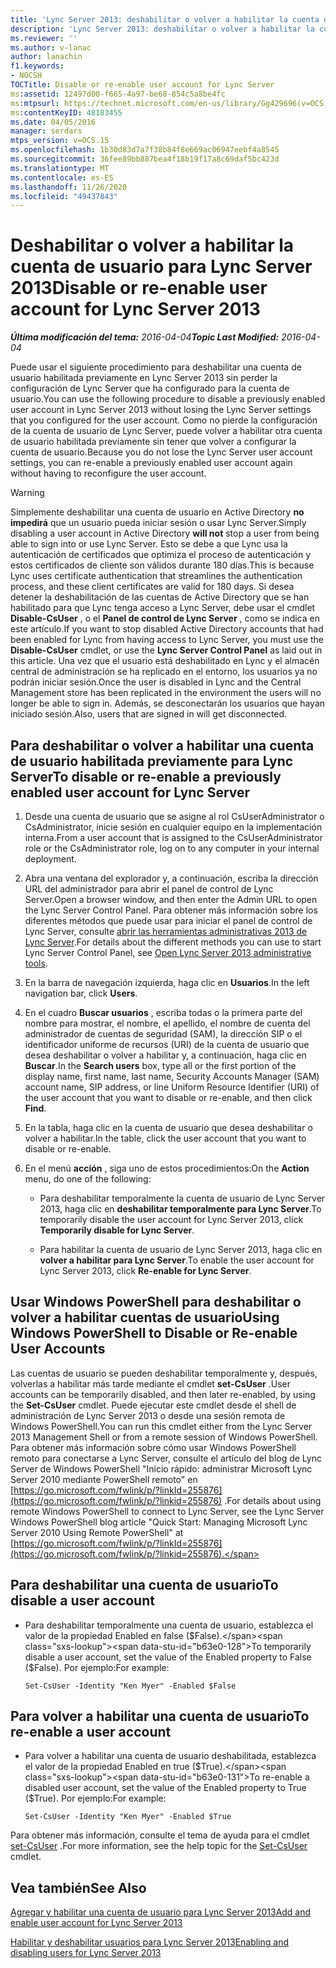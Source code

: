```yaml
---
title: 'Lync Server 2013: deshabilitar o volver a habilitar la cuenta de usuario para Lync Server'
description: 'Lync Server 2013: deshabilitar o volver a habilitar la cuenta de usuario para Lync Server.'
ms.reviewer: ''
ms.author: v-lanac
author: lanachin
f1.keywords:
- NOCSH
TOCTitle: Disable or re-enable user account for Lync Server
ms:assetid: 12497d00-f665-4a97-be68-854c5a8be4fc
ms:mtpsurl: https://technet.microsoft.com/en-us/library/Gg429696(v=OCS.15)
ms:contentKeyID: 48183455
ms.date: 04/05/2016
manager: serdars
mtps_version: v=OCS.15
ms.openlocfilehash: 1b30d83d7a7f38b84f8e669ac06947eebf4a8545
ms.sourcegitcommit: 36fee89bb887bea4f18b19f17a8c69daf5bc423d
ms.translationtype: MT
ms.contentlocale: es-ES
ms.lasthandoff: 11/26/2020
ms.locfileid: "49437843"
---
```

# <a name="disable-or-re-enable-user-account-for-lync-server-2013"></a><span data-ttu-id="b63e0-103">Deshabilitar o volver a habilitar la cuenta de usuario para Lync Server 2013</span><span class="sxs-lookup"><span data-stu-id="b63e0-103">Disable or re-enable user account for Lync Server 2013</span></span>

<div data-xmlns="http://www.w3.org/1999/xhtml">

<div class="topic" data-xmlns="http://www.w3.org/1999/xhtml" data-msxsl="urn:schemas-microsoft-com:xslt" data-cs="https://msdn.microsoft.com/">

<div data-asp="https://msdn2.microsoft.com/asp">



</div>

<div id="mainSection">

<div id="mainBody"><span data-ttu-id="b63e0-104">

<span> </span></span><span class="sxs-lookup"><span data-stu-id="b63e0-104">

<span> </span></span></span>

<span data-ttu-id="b63e0-105">_**Última modificación del tema:** 2016-04-04_</span><span class="sxs-lookup"><span data-stu-id="b63e0-105">_**Topic Last Modified:** 2016-04-04_</span></span>

<span data-ttu-id="b63e0-106">Puede usar el siguiente procedimiento para deshabilitar una cuenta de usuario habilitada previamente en Lync Server 2013 sin perder la configuración de Lync Server que ha configurado para la cuenta de usuario.</span><span class="sxs-lookup"><span data-stu-id="b63e0-106">You can use the following procedure to disable a previously enabled user account in Lync Server 2013 without losing the Lync Server settings that you configured for the user account.</span></span> <span data-ttu-id="b63e0-107">Como no pierde la configuración de la cuenta de usuario de Lync Server, puede volver a habilitar otra cuenta de usuario habilitada previamente sin tener que volver a configurar la cuenta de usuario.</span><span class="sxs-lookup"><span data-stu-id="b63e0-107">Because you do not lose the Lync Server user account settings, you can re-enable a previously enabled user account again without having to reconfigure the user account.</span></span>

<div>


> [!WARNING]  
> <span data-ttu-id="b63e0-108">Simplemente deshabilitar una cuenta de usuario en Active Directory <STRONG>no impedirá</STRONG> que un usuario pueda iniciar sesión o usar Lync Server.</span><span class="sxs-lookup"><span data-stu-id="b63e0-108">Simply disabling a user account in Active Directory <STRONG>will not</STRONG> stop a user from being able to sign into or use Lync Server.</span></span> <span data-ttu-id="b63e0-109">Esto se debe a que Lync usa la autenticación de certificados que optimiza el proceso de autenticación y estos certificados de cliente son válidos durante 180 días.</span><span class="sxs-lookup"><span data-stu-id="b63e0-109">This is because Lync uses certificate authentication that streamlines the authentication process, and these client certificates are valid for 180 days.</span></span> <span data-ttu-id="b63e0-110">Si desea detener la deshabilitación de las cuentas de Active Directory que se han habilitado para que Lync tenga acceso a Lync Server, debe usar el cmdlet <STRONG>Disable-CsUser</STRONG> , o el <STRONG>Panel de control de Lync Server</STRONG> , como se indica en este artículo.</span><span class="sxs-lookup"><span data-stu-id="b63e0-110">If you want to stop disabled Active Directory accounts that had been enabled for Lync from having access to Lync Server, you must use the <STRONG>Disable-CsUser</STRONG> cmdlet, or use the <STRONG>Lync Server Control Panel</STRONG> as laid out in this article.</span></span> <span data-ttu-id="b63e0-111">Una vez que el usuario está deshabilitado en Lync y el almacén central de administración se ha replicado en el entorno, los usuarios ya no podrán iniciar sesión.</span><span class="sxs-lookup"><span data-stu-id="b63e0-111">Once the user is disabled in Lync and the Central Management store has been replicated in the environment the users will no longer be able to sign in.</span></span> <span data-ttu-id="b63e0-112">Además, se desconectarán los usuarios que hayan iniciado sesión.</span><span class="sxs-lookup"><span data-stu-id="b63e0-112">Also, users that are signed in will get disconnected.</span></span>



</div>

<div>

## <a name="to-disable-or-re-enable-a-previously-enabled-user-account-for-lync-server"></a><span data-ttu-id="b63e0-113">Para deshabilitar o volver a habilitar una cuenta de usuario habilitada previamente para Lync Server</span><span class="sxs-lookup"><span data-stu-id="b63e0-113">To disable or re-enable a previously enabled user account for Lync Server</span></span>

1.  <span data-ttu-id="b63e0-114">Desde una cuenta de usuario que se asigne al rol CsUserAdministrator o CsAdministrator, inicie sesión en cualquier equipo en la implementación interna.</span><span class="sxs-lookup"><span data-stu-id="b63e0-114">From a user account that is assigned to the CsUserAdministrator role or the CsAdministrator role, log on to any computer in your internal deployment.</span></span>

2.  <span data-ttu-id="b63e0-115">Abra una ventana del explorador y, a continuación, escriba la dirección URL del administrador para abrir el panel de control de Lync Server.</span><span class="sxs-lookup"><span data-stu-id="b63e0-115">Open a browser window, and then enter the Admin URL to open the Lync Server Control Panel.</span></span> <span data-ttu-id="b63e0-116">Para obtener más información sobre los diferentes métodos que puede usar para iniciar el panel de control de Lync Server, consulte [abrir las herramientas administrativas 2013 de Lync Server](lync-server-2013-open-lync-server-administrative-tools.md).</span><span class="sxs-lookup"><span data-stu-id="b63e0-116">For details about the different methods you can use to start Lync Server Control Panel, see [Open Lync Server 2013 administrative tools](lync-server-2013-open-lync-server-administrative-tools.md).</span></span>

3.  <span data-ttu-id="b63e0-117">En la barra de navegación izquierda, haga clic en **Usuarios**.</span><span class="sxs-lookup"><span data-stu-id="b63e0-117">In the left navigation bar, click **Users**.</span></span>

4.  <span data-ttu-id="b63e0-118">En el cuadro **Buscar usuarios** , escriba todas o la primera parte del nombre para mostrar, el nombre, el apellido, el nombre de cuenta del administrador de cuentas de seguridad (SAM), la dirección SIP o el identificador uniforme de recursos (URI) de la cuenta de usuario que desea deshabilitar o volver a habilitar y, a continuación, haga clic en **Buscar**.</span><span class="sxs-lookup"><span data-stu-id="b63e0-118">In the **Search users** box, type all or the first portion of the display name, first name, last name, Security Accounts Manager (SAM) account name, SIP address, or line Uniform Resource Identifier (URI) of the user account that you want to disable or re-enable, and then click **Find**.</span></span>

5.  <span data-ttu-id="b63e0-119">En la tabla, haga clic en la cuenta de usuario que desea deshabilitar o volver a habilitar.</span><span class="sxs-lookup"><span data-stu-id="b63e0-119">In the table, click the user account that you want to disable or re-enable.</span></span>

6.  <span data-ttu-id="b63e0-120">En el menú **acción** , siga uno de estos procedimientos:</span><span class="sxs-lookup"><span data-stu-id="b63e0-120">On the **Action** menu, do one of the following:</span></span>
    
      - <span data-ttu-id="b63e0-121">Para deshabilitar temporalmente la cuenta de usuario de Lync Server 2013, haga clic en **deshabilitar temporalmente para Lync Server**.</span><span class="sxs-lookup"><span data-stu-id="b63e0-121">To temporarily disable the user account for Lync Server 2013, click **Temporarily disable for Lync Server**.</span></span>
    
      - <span data-ttu-id="b63e0-122">Para habilitar la cuenta de usuario de Lync Server 2013, haga clic en **volver a habilitar para Lync Server**.</span><span class="sxs-lookup"><span data-stu-id="b63e0-122">To enable the user account for Lync Server 2013, click **Re-enable for Lync Server**.</span></span>

</div>

<div>

## <a name="using-windows-powershell-to-disable-or-re-enable-user-accounts"></a><span data-ttu-id="b63e0-123">Usar Windows PowerShell para deshabilitar o volver a habilitar cuentas de usuario</span><span class="sxs-lookup"><span data-stu-id="b63e0-123">Using Windows PowerShell to Disable or Re-enable User Accounts</span></span>

<span data-ttu-id="b63e0-124">Las cuentas de usuario se pueden deshabilitar temporalmente y, después, volverlas a habilitar más tarde mediante el cmdlet **set-CsUser** .</span><span class="sxs-lookup"><span data-stu-id="b63e0-124">User accounts can be temporarily disabled, and then later re-enabled, by using the **Set-CsUser** cmdlet.</span></span> <span data-ttu-id="b63e0-125">Puede ejecutar este cmdlet desde el shell de administración de Lync Server 2013 o desde una sesión remota de Windows PowerShell.</span><span class="sxs-lookup"><span data-stu-id="b63e0-125">You can run this cmdlet either from the Lync Server 2013 Management Shell or from a remote session of Windows PowerShell.</span></span> <span data-ttu-id="b63e0-126">Para obtener más información sobre cómo usar Windows PowerShell remoto para conectarse a Lync Server, consulte el artículo del blog de Lync Server de Windows PowerShell "Inicio rápido: administrar Microsoft Lync Server 2010 mediante PowerShell remoto" en [https://go.microsoft.com/fwlink/p/?linkId=255876](https://go.microsoft.com/fwlink/p/?linkid=255876) .</span><span class="sxs-lookup"><span data-stu-id="b63e0-126">For details about using remote Windows PowerShell to connect to Lync Server, see the Lync Server Windows PowerShell blog article "Quick Start: Managing Microsoft Lync Server 2010 Using Remote PowerShell" at [https://go.microsoft.com/fwlink/p/?linkId=255876](https://go.microsoft.com/fwlink/p/?linkid=255876).</span></span>

<div>

## <a name="to-disable-a-user-account"></a><span data-ttu-id="b63e0-127">Para deshabilitar una cuenta de usuario</span><span class="sxs-lookup"><span data-stu-id="b63e0-127">To disable a user account</span></span>

  - <span data-ttu-id="b63e0-128">Para deshabilitar temporalmente una cuenta de usuario, establezca el valor de la propiedad Enabled en false ($False).</span><span class="sxs-lookup"><span data-stu-id="b63e0-128">To temporarily disable a user account, set the value of the Enabled property to False ($False).</span></span> <span data-ttu-id="b63e0-129">Por ejemplo:</span><span class="sxs-lookup"><span data-stu-id="b63e0-129">For example:</span></span>
    
        Set-CsUser -Identity "Ken Myer" -Enabled $False

</div>

<div>

## <a name="to-re-enable-a-user-account"></a><span data-ttu-id="b63e0-130">Para volver a habilitar una cuenta de usuario</span><span class="sxs-lookup"><span data-stu-id="b63e0-130">To re-enable a user account</span></span>

  - <span data-ttu-id="b63e0-131">Para volver a habilitar una cuenta de usuario deshabilitada, establezca el valor de la propiedad Enabled en true ($True).</span><span class="sxs-lookup"><span data-stu-id="b63e0-131">To re-enable a disabled user account, set the value of the Enabled property to True ($True).</span></span> <span data-ttu-id="b63e0-132">Por ejemplo:</span><span class="sxs-lookup"><span data-stu-id="b63e0-132">For example:</span></span>
    
        Set-CsUser -Identity "Ken Myer" -Enabled $True

</div>

<span data-ttu-id="b63e0-133">Para obtener más información, consulte el tema de ayuda para el cmdlet [set-CsUser](https://docs.microsoft.com/powershell/module/skype/Set-CsUser) .</span><span class="sxs-lookup"><span data-stu-id="b63e0-133">For more information, see the help topic for the [Set-CsUser](https://docs.microsoft.com/powershell/module/skype/Set-CsUser) cmdlet.</span></span>

</div>

<div>

## <a name="see-also"></a><span data-ttu-id="b63e0-134">Vea también</span><span class="sxs-lookup"><span data-stu-id="b63e0-134">See Also</span></span>


[<span data-ttu-id="b63e0-135">Agregar y habilitar una cuenta de usuario para Lync Server 2013</span><span class="sxs-lookup"><span data-stu-id="b63e0-135">Add and enable user account for Lync Server 2013</span></span>](lync-server-2013-add-and-enable-user-account-for-lync-server.md)  


[<span data-ttu-id="b63e0-136">Habilitar y deshabilitar usuarios para Lync Server 2013</span><span class="sxs-lookup"><span data-stu-id="b63e0-136">Enabling and disabling users for Lync Server 2013</span></span>](lync-server-2013-enabling-and-disabling-users-for-lync-server.md)  
  

<span data-ttu-id="b63e0-137"></div>

</div>

<span> </span>

</div>

</div>

</span><span class="sxs-lookup"><span data-stu-id="b63e0-137"></div>

</div>

<span> </span>

</div>

</div>

</span></span></div>

